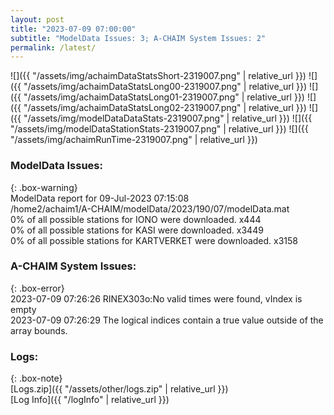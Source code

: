 ```yaml
---
layout: post
title: "2023-07-09 07:00:00"
subtitle: "ModelData Issues: 3; A-CHAIM System Issues: 2"
permalink: /latest/
---
```


![]({{ "/assets/img/achaimDataStatsShort-2319007.png" | relative_url }})
![]({{ "/assets/img/achaimDataStatsLong00-2319007.png" | relative_url }})
![]({{ "/assets/img/achaimDataStatsLong01-2319007.png" | relative_url }})
![]({{ "/assets/img/achaimDataStatsLong02-2319007.png" | relative_url }})
![]({{ "/assets/img/modelDataDataStats-2319007.png" | relative_url }})
![]({{ "/assets/img/modelDataStationStats-2319007.png" | relative_url }})
![]({{ "/assets/img/achaimRunTime-2319007.png" | relative_url }})


### ModelData Issues:  
  
{: .box-warning}  
 ModelData report for 09-Jul-2023 07:15:08   
 /home2/achaim1/A-CHAIM/modelData/2023/190/07/modelData.mat   
 0% of all possible stations for IONO were downloaded. x444   
 0% of all possible stations for KASI were downloaded. x3449   
 0% of all possible stations for KARTVERKET were downloaded. x3158   
  
### A-CHAIM System Issues:  
  
{: .box-error}  
2023-07-09 07:26:26 RINEX303o:No valid times were found, vIndex is empty  
2023-07-09 07:26:29 The logical indices contain a true value outside of the array bounds.  

### Logs:  
  
{: .box-note}  
[Logs.zip]({{ "/assets/other/logs.zip" | relative_url }})  
[Log Info]({{ "/logInfo" | relative_url }})  
